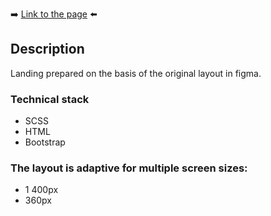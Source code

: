 :arrow_right: [Link to the page](https://kvestiks-mu.vercel.app/) :arrow_left:

## Description
Landing prepared on the basis of the original layout in figma.

### Technical stack
- SCSS
- HTML
- Bootstrap

### The layout is adaptive for multiple screen sizes: 
- 1 400px
- 360px